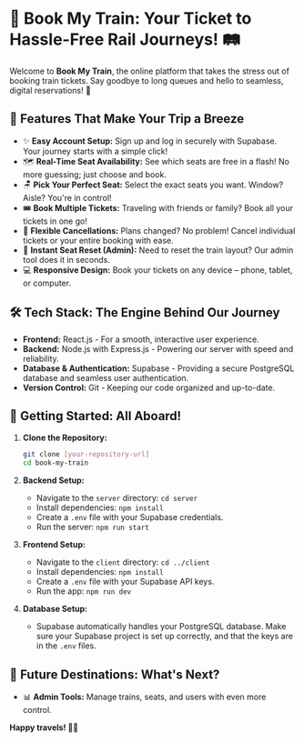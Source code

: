 # 🚂 Book My Train: Your Ticket to Hassle-Free Rail Journeys! 🛤️

Welcome to **Book My Train**, the online platform that takes the stress out of booking train tickets. Say goodbye to long queues and hello to seamless, digital reservations! 🚀

## 🌟 Features That Make Your Trip a Breeze

- ✨ **Easy Account Setup:** Sign up and log in securely with Supabase. Your journey starts with a simple click!
- 🗺️ **Real-Time Seat Availability:** See which seats are free in a flash! No more guessing; just choose and book.
- 🪑 **Pick Your Perfect Seat:** Select the exact seats you want. Window? Aisle? You're in control!
- 🎟️ **Book Multiple Tickets:** Traveling with friends or family? Book all your tickets in one go!
- 💸 **Flexible Cancellations:** Plans changed? No problem! Cancel individual tickets or your entire booking with ease.
- 🔄 **Instant Seat Reset (Admin):** Need to reset the train layout? Our admin tool does it in seconds.
- 💻 **Responsive Design:** Book your tickets on any device – phone, tablet, or computer.

## 🛠️ Tech Stack: The Engine Behind Our Journey

- **Frontend:** React.js - For a smooth, interactive user experience.
- **Backend:** Node.js with Express.js - Powering our server with speed and reliability.
- **Database & Authentication:** Supabase - Providing a secure PostgreSQL database and seamless user authentication.
- **Version Control:** Git - Keeping our code organized and up-to-date.

## 🚀 Getting Started: All Aboard!

1.  **Clone the Repository:**

    ```bash
    git clone [your-repository-url]
    cd book-my-train
    ```

2.  **Backend Setup:**

    - Navigate to the `server` directory: `cd server`
    - Install dependencies: `npm install`
    - Create a `.env` file with your Supabase credentials.
    - Run the server: `npm run start`

3.  **Frontend Setup:**

    - Navigate to the `client` directory: `cd ../client`
    - Install dependencies: `npm install`
    - Create a `.env` file with your Supabase API keys.
    - Run the app: `npm run dev`

4.  **Database Setup:**
    - Supabase automatically handles your PostgreSQL database. Make sure your Supabase project is set up correctly, and that the keys are in the `.env` files.

## 🌟 Future Destinations: What's Next?

- 📊 **Admin Tools:** Manage trains, seats, and users with even more control.

**Happy travels! 🚂✨**
